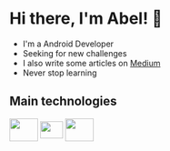 # Hi there, I'm Abel! 👋

- I'm a Android Developer
- Seeking for new challenges
- I also write some articles on [Medium](https://medium.com/@abelvolpi)
- Never stop learning

## Main technologies
<div style = "display: inline_block">
 <img align="center" height="40" width="50" src="https://cdn.jsdelivr.net/gh/devicons/devicon/icons/android/android-plain.svg" />
 <img align="center" height="30" width="40" src="https://cdn.jsdelivr.net/gh/devicons/devicon/icons/kotlin/kotlin-original.svg" />
 <img align="center" height="40" width="50" src="https://cdn.jsdelivr.net/gh/devicons/devicon/icons/java/java-original.svg" />
</div>
